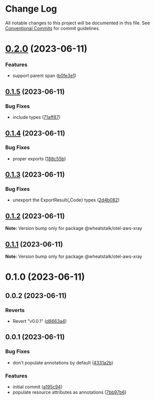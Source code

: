 # Change Log

All notable changes to this project will be documented in this file.
See [Conventional Commits](https://conventionalcommits.org) for commit guidelines.

# [0.2.0](https://github.com/wheatstalk/tools/compare/@wheatstalk/otel-aws-xray@0.1.5...@wheatstalk/otel-aws-xray@0.2.0) (2023-06-11)

### Features

- support parent span ([b0fe3e1](https://github.com/wheatstalk/tools/commit/b0fe3e1e886830258db2d96bd8b4fd561da94ea1))

## [0.1.5](https://github.com/wheatstalk/tools/compare/@wheatstalk/otel-aws-xray@0.1.4...@wheatstalk/otel-aws-xray@0.1.5) (2023-06-11)

### Bug Fixes

- include types ([71aff87](https://github.com/wheatstalk/tools/commit/71aff87e63d7fd89325dc1e28e9712166fee3d2e))

## [0.1.4](https://github.com/wheatstalk/tools/compare/@wheatstalk/otel-aws-xray@0.1.3...@wheatstalk/otel-aws-xray@0.1.4) (2023-06-11)

### Bug Fixes

- proper exports ([188c55b](https://github.com/wheatstalk/tools/commit/188c55ba7c41e4211bf5d5f91ae29c738a332c4e))

## [0.1.3](https://github.com/wheatstalk/tools/compare/@wheatstalk/otel-aws-xray@0.1.2...@wheatstalk/otel-aws-xray@0.1.3) (2023-06-11)

### Bug Fixes

- unexport the ExportResult{,Code} types ([2d4b082](https://github.com/wheatstalk/tools/commit/2d4b082c18e4f264f1dedfed39fd3405c382129a))

## [0.1.2](https://github.com/wheatstalk/tools/compare/@wheatstalk/otel-aws-xray@0.1.1...@wheatstalk/otel-aws-xray@0.1.2) (2023-06-11)

**Note:** Version bump only for package @wheatstalk/otel-aws-xray

## [0.1.1](https://github.com/wheatstalk/tools/compare/@wheatstalk/otel-aws-xray@0.1.0...@wheatstalk/otel-aws-xray@0.1.1) (2023-06-11)

**Note:** Version bump only for package @wheatstalk/otel-aws-xray

# 0.1.0 (2023-06-11)

## 0.0.2 (2023-06-11)

### Reverts

- Revert "v0.0.1" ([d8663a4](https://github.com/wheatstalk/tools/commit/d8663a429b068998e33a6bed104db8ec491d6be8))

## 0.0.1 (2023-06-11)

### Bug Fixes

- don't populate annotations by default ([4331a2b](https://github.com/wheatstalk/tools/commit/4331a2bf63364d15fccfe26fc889ba057e2beb53))

### Features

- initial commit ([a195c94](https://github.com/wheatstalk/tools/commit/a195c94e07c3fa006ef8152802617de4726353d7))
- populate resource attributes as annotations ([7bb97b6](https://github.com/wheatstalk/tools/commit/7bb97b62e6f4d1a819cbf85c41afb137e194d6bd))
